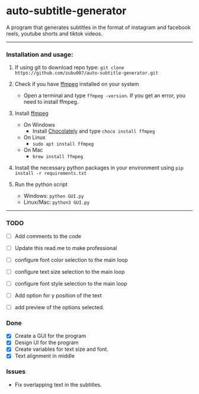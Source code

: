 #     auto-subtitle-generator
A program that generates subtitles in the format of instagram and facebook reels, youtube shorts and tiktok videos.
*** 
### Installation and usage:
1. If using git to download repo type: `git clone https://github.com/zubu007/auto-subtitle-generator.git` 
2. Check if you have [ffmpeg](https://ffmpeg.org) installed on your system
   * Open a terminal and type `ffmpeg -version`. If you get an error, you need to install ffmpeg.

3. Install [ffmpeg](https://ffmpeg.org)
   * On Windows
     * Install [Chocolately](https://chocolatey.org/install) and type `choco install ffmpeg` 
   * On Linux
     * `sudo apt install ffmpeg`
   * On Mac
     * `brew install ffmpeg`
       
4. Install the necessary python packages in your environment using `pip install -r requirements.txt`

5. Run the python script
   * Windows:  `python GUI.py`
   * Linux/Mac:  `python3 GUI.py`


*** 

### TODO
- [ ] Add comments to the code
- [ ] Update this read.me to make professional

- [ ] configure font color selection to the main loop
- [ ] configure text size selection to the main loop
- [ ] configure font style selection to the main loop
- [ ] Add option for y position of the text
- [ ] add preview of the options selected.

### Done
- [x] Create a GUI for the program
- [x] Design UI for the program
- [x] Create variables for text size and font.
- [x] Text alignment in middle

### Issues
* Fix overlapping text in the subtitles.
